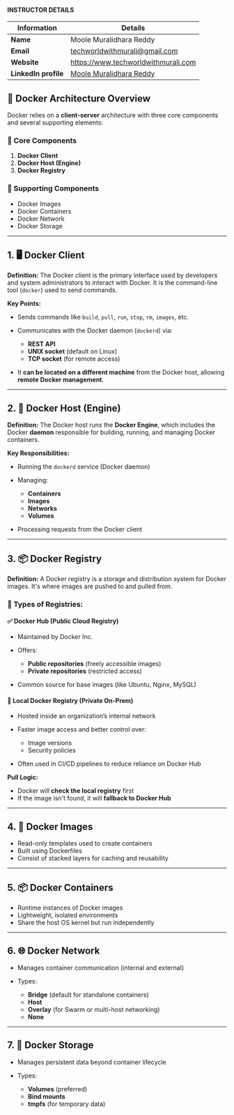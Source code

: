 #### INSTRUCTOR DETAILS

|  Information             | Details                                                                      |
|----------------------    |------------------------------------------------------------------------------|
| **Name**                 | Moole Muralidhara Reddy                                                      |
| **Email**                | techworldwithmurali@gmail.com                                                |
| **Website**              | https://www.techworldwithmurali.com               |
| **LinkedIn profile**     | [Moole Muralidhara Reddy](https://www.linkedin.com/in/moole-muralidhara-reddy) |

## 🚢 Docker Architecture Overview

Docker relies on a **client-server** architecture with three core components and several supporting elements:

### 🧱 Core Components

1. **Docker Client**
2. **Docker Host (Engine)**
3. **Docker Registry**

### 🔧 Supporting Components

* Docker Images
* Docker Containers
* Docker Network
* Docker Storage

---

## 1. 🖥️ Docker Client

**Definition:**
The Docker client is the primary interface used by developers and system administrators to interact with Docker. It is the command-line tool (`docker`) used to send commands.

**Key Points:**

* Sends commands like `build`, `pull`, `run`, `stop`, `rm`, `images`, etc.
* Communicates with the Docker daemon (`dockerd`) via:

  * **REST API**
  * **UNIX socket** (default on Linux)
  * **TCP socket** (for remote access)
* It **can be located on a different machine** from the Docker host, allowing **remote Docker management**.

---

## 2. 🐳 Docker Host (Engine)

**Definition:**
The Docker host runs the **Docker Engine**, which includes the Docker **daemon** responsible for building, running, and managing Docker containers.

**Key Responsibilities:**

* Running the `dockerd` service (Docker daemon)
* Managing:

  * **Containers**
  * **Images**
  * **Networks**
  * **Volumes**
* Processing requests from the Docker client

---

## 3. 📦 Docker Registry

**Definition:**
A Docker registry is a storage and distribution system for Docker images. It's where images are pushed to and pulled from.

### 🔹 Types of Registries:

#### ✅ Docker Hub (Public Cloud Registry)

* Maintained by Docker Inc.
* Offers:

  * **Public repositories** (freely accessible images)
  * **Private repositories** (restricted access)
* Common source for base images (like Ubuntu, Nginx, MySQL)

#### 🏢 Local Docker Registry (Private On-Prem)

* Hosted inside an organization’s internal network
* Faster image access and better control over:

  * Image versions
  * Security policies
* Often used in CI/CD pipelines to reduce reliance on Docker Hub

**Pull Logic:**

* Docker will **check the local registry** first
* If the image isn't found, it will **fallback to Docker Hub**

---

## 4. 🧬 Docker Images

* Read-only templates used to create containers
* Built using Dockerfiles
* Consist of stacked layers for caching and reusability

---

## 5. 📦 Docker Containers

* Runtime instances of Docker images
* Lightweight, isolated environments
* Share the host OS kernel but run independently

---

## 6. 🌐 Docker Network

* Manages container communication (internal and external)
* Types:

  * **Bridge** (default for standalone containers)
  * **Host**
  * **Overlay** (for Swarm or multi-host networking)
  * **None**

---

## 7. 💾 Docker Storage

* Manages persistent data beyond container lifecycle
* Types:

  * **Volumes** (preferred)
  * **Bind mounts**
  * **tmpfs** (for temporary data)
